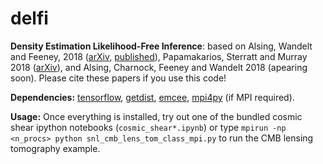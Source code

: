 # delfi

**Density Estimation Likelihood-Free Inference**: based on Alsing, Wandelt and Feeney, 2018 ([arXiv](https://arxiv.org/abs/1801.01497), [published](https://academic.oup.com/mnras/article-abstract/477/3/2874/4956055?redirectedFrom=fulltext)), Papamakarios, Sterratt and Murray 2018 ([arXiv](https://arxiv.org/pdf/1805.07226.pdf)), and Alsing, Charnock, Feeney and Wandelt 2018 (apearing soon). Please cite these papers if you use this code!

**Dependencies:** [tensorflow](https://www.tensorflow.org), [getdist](http://getdist.readthedocs.io/en/latest/), [emcee](http://dfm.io/emcee/current/), [mpi4py](https://mpi4py.readthedocs.io/en/stable/) (if MPI required).

**Usage:** Once everything is installed, try out one of the bundled cosmic shear ipython notebooks (`cosmic_shear*.ipynb`) or type `mpirun -np <n_procs> python snl_cmb_lens_tom_class_mpi.py` to run the CMB lensing tomography example.
